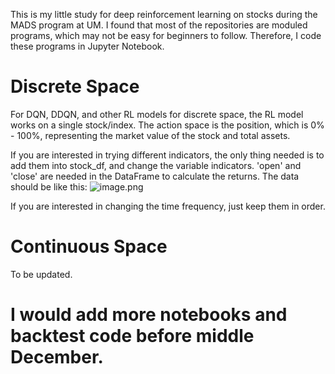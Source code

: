 This is my little study for deep reinforcement learning on stocks during the MADS program at UM. I found that most of the repositories are moduled programs, which may not be easy for beginners to follow. Therefore, I code these programs in Jupyter Notebook.

# Discrete Space
For DQN, DDQN, and other RL models for discrete space, the RL model works on a single stock/index. The action space is the position, which is 0% - 100%, representing the market value of the stock and total assets.

If you are interested in trying different indicators, the only thing needed is to add them into stock_df, and change the variable indicators. 'open' and 'close' are needed in the DataFrame to calculate the returns. The data should be like this:
![image.png](attachment:https://github.com/duowenpu/Reinforcement-Learning-for-Stock-Investment/image.png)

If you are interested in changing the time frequency, just keep them in order.

# Continuous Space
To be updated.

# I would add more notebooks and backtest code before middle December.